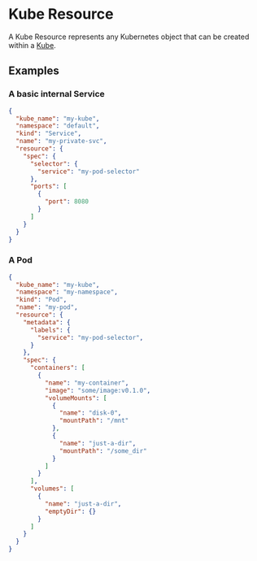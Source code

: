 # Kube Resource

A Kube Resource represents any Kubernetes object that can be created within a [Kube](supergiant.readthedocs.io/en/v1.0.0/Concepts/kube/).

## Examples

### A basic internal Service

```json
{
  "kube_name": "my-kube",
  "namespace": "default",
  "kind": "Service",
  "name": "my-private-svc",
  "resource": {
    "spec": {
      "selector": {
        "service": "my-pod-selector"
      },
      "ports": [
        {
          "port": 8080
        }
      ]
    }
  }
}
```

### A Pod

```json
{
  "kube_name": "my-kube",
  "namespace": "my-namespace",
  "kind": "Pod",
  "name": "my-pod",
  "resource": {
    "metadata": {
      "labels": {
        "service": "my-pod-selector",
      }
    },
    "spec": {
      "containers": [
        {
          "name": "my-container",
          "image": "some/image:v0.1.0",
          "volumeMounts": [
            {
              "name": "disk-0",
              "mountPath": "/mnt"
            },
            {
              "name": "just-a-dir",
              "mountPath": "/some_dir"
            }
          ]
        }
      ],
      "volumes": [
        {
          "name": "just-a-dir",
          "emptyDir": {}
        }
      ]
    }
  }
}
```

